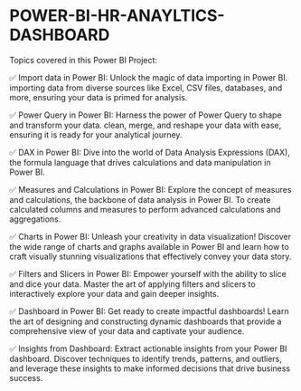 # POWER-BI-HR-ANAYLTICS-DASHBOARD
Topics covered in this Power BI Project:

✅ Import data in Power BI: Unlock the magic of data importing in Power BI. importing data from diverse sources like Excel, CSV files, databases, and more, ensuring your data is primed for analysis.

✅ Power Query in Power BI: Harness the power of Power Query to shape and transform your data. clean, merge, and reshape your data with ease, ensuring it is ready for your analytical journey.

✅ DAX in Power BI: Dive into the world of Data Analysis Expressions (DAX), the formula language that drives calculations and data manipulation in Power BI.

✅ Measures and Calculations in Power BI: Explore the concept of measures and calculations, the backbone of data analysis in Power BI. To create calculated columns and measures to perform advanced calculations and aggregations.

✅ Charts in Power BI: Unleash your creativity in data visualization! Discover the wide range of charts and graphs available in Power BI and learn how to craft visually stunning visualizations that effectively convey your data story.

✅ Filters and Slicers in Power BI: Empower yourself with the ability to slice and dice your data. Master the art of applying filters and slicers to interactively explore your data and gain deeper insights.

✅ Dashboard in Power BI: Get ready to create impactful dashboards! Learn the art of designing and constructing dynamic dashboards that provide a comprehensive view of your data and captivate your audience.

✅ Insights from Dashboard: Extract actionable insights from your Power BI dashboard. Discover techniques to identify trends, patterns, and outliers, and leverage these insights to make informed decisions that drive business success.
